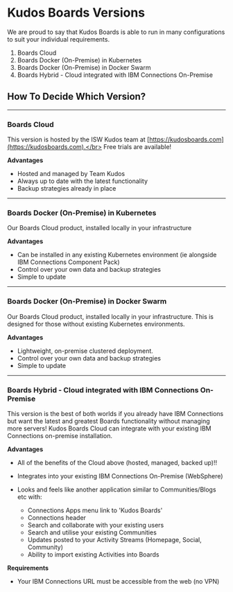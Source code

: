 # Kudos Boards Versions
We are proud to say that Kudos Boards is able to run in many configurations to suit your individual requirements.

1. Boards Cloud
1. Boards Docker (On-Premise) in Kubernetes
1. Boards Docker (On-Premise) in Docker Swarm
1. Boards Hybrid - Cloud integrated with IBM Connections On-Premise


## How To Decide Which Version?

---
### Boards Cloud
This version is hosted by the ISW Kudos team at [https://kudosboards.com](https://kudosboards.com).</br>
Free trials are available!

__Advantages__

- Hosted and managed by Team Kudos
- Always up to date with the latest functionality
- Backup strategies already in place

---

### Boards Docker (On-Premise) in Kubernetes
Our Boards Cloud product, installed locally in your infrastructure

__Advantages__

- Can be installed in any existing Kubernetes environment (ie alongside IBM Connections Component Pack)
- Control over your own data and backup strategies
- Simple to update

---

### Boards Docker (On-Premise) in Docker Swarm
Our Boards Cloud product, installed locally in your infrastructure. This is designed for those without existing Kubernetes environments.

__Advantages__

- Lightweight, on-premise clustered deployment.
- Control over your own data and backup strategies
- Simple to update

---

### Boards Hybrid - Cloud integrated with IBM Connections On-Premise
This version is the best of both worlds if you already have IBM  Connections but want the latest and greatest Boards functionality without managing more servers!  Kudos Boards Cloud can integrate with your existing IBM Connections on-premise installation.

__Advantages__

- All of the benefits of the Cloud above (hosted, managed, backed up)!!
- Integrates into your existing IBM Connections On-Premise (WebSphere)
- Looks and feels like another application similar to Communities/Blogs etc with:

    - Connections Apps menu link to 'Kudos Boards'
    - Connections header
    - Search and collaborate with your existing users
    - Search and utilise your existing Communities
    - Updates posted to your Activity Streams (Homepage, Social, Community)
    - Ability to import existing Activities into Boards


__Requirements__

- Your IBM Connections URL must be accessible from the web (no VPN)
